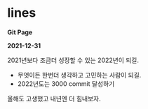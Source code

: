 # lines

**Git Page**

**2021-12-31**

 2021년보다 조금더 성장할 수 있는 2022년이 되길.  
  - 무엇이든 한번더 생각하고 고민하는 사람이 되길. 
  - 2022년도는 3000 commit 달성하기

 올해도 고생했고 내년엔 더 힘내보자. 
